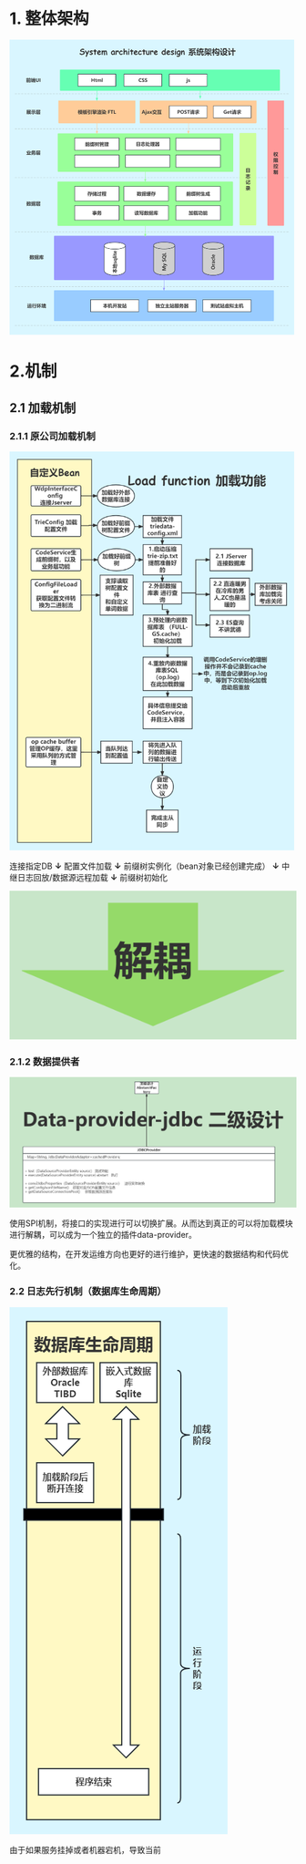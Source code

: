 # 1. 整体架构

<img alt="png.png" src="./ps/png.png" width="500"/>

# 2.机制

## 2.1 加载机制

### 2.1.1 原公司加载机制

<img alt="png1.png" src="./ps/png1.png" width="500"/>

连接指定DB
**↓**
配置文件加载
**↓**
前缀树实例化（bean对象已经创建完成）
**↓**
中继日志回放/数据源远程加载
**↓**
前缀树初始化

![png3.png](ps%2Fpng3.png)

### 2.1.2 数据提供者

![png2.png](ps%2Fpng2.png)

使用SPI机制，将接口的实现进行可以切换扩展。从而达到真正的可以将加载模块进行解耦，可以成为一个独立的插件data-provider。

更优雅的结构，在开发运维方向也更好的进行维护，更快速的数据结构和代码优化。

### 2.2 日志先行机制（数据库生命周期）

![png4.png](ps%2Fpng4.png)

由于如果服务挂掉或者机器宕机，导致当前